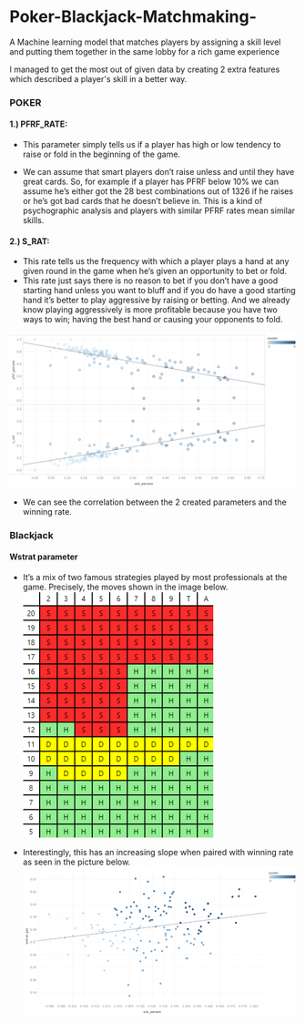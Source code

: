 # Poker-Blackjack-Matchmaking-
A Machine learning model that matches players by assigning a skill level and putting them together in the same lobby for a rich game experience


I managed to get the most out of given data by creating 2 extra features which described a player's skill in a better way.

### POKER
#### 1.) PFRF_RATE:
* This parameter simply tells us if a player has high or low tendency to raise or fold in the beginning of the game.

* We can assume that smart players don’t raise unless and until they have great cards. 
So, for example if a player has PFRF below 10% we can assume he’s either got the 28 best combinations out of 1326 if he raises or he’s got bad cards that he doesn’t believe in. This is a kind of psychographic analysis and players with similar PFRF rates mean similar skills.

#### 2.) S_RAT:
* This rate tells us the frequency with which a player plays a hand at any given round in the game when he’s given an opportunity to bet or fold.
* This rate just says there is no reason to bet if you don’t have a good starting hand unless you want to bluff and if you do have a good starting hand it’s better to play aggressive by raising or betting.  And we already know playing aggressively is more profitable because you have two ways to win; having the best hand or causing your opponents to fold.

![poker_correlation](https://github.com/vinzard11/Poker-Blackjack-Matchmaking/raw/master/images/Poker_1.png)
* We can see the correlation between the 2 created parameters and the winning rate.

### Blackjack
#### Wstrat parameter
* It’s a mix of two famous strategies played by most professionals at the game. Precisely, the moves shown in the image below.
![blackjack_moves](https://github.com/vinzard11/Poker-Blackjack-Matchmaking/raw/master/images/bjk_2.png)

* Interestingly, this has an increasing slope when paired with winning rate as seen in the picture below.
![blackjack_correlation](https://github.com/vinzard11/Poker-Blackjack-Matchmaking/raw/master/images/bjk_1.png) 





